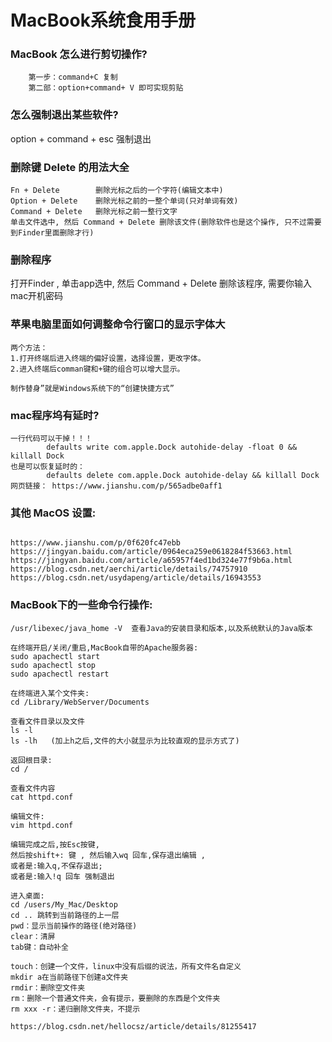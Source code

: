 # MacBook系统食用手册



### MacBook 怎么进行剪切操作?
```  
	第一步：command+C 复制
	第二部：option+command+ V 即可实现剪贴
```





### 怎么强制退出某些软件?
option + command + esc     强制退出







### 删除键 Delete 的用法大全
```  
Fn + Delete        删除光标之后的一个字符(编辑文本中)
Option + Delete    删除光标之前的一整个单词(只对单词有效)
Command + Delete   删除光标之前一整行文字
单击文件选中, 然后 Command + Delete 删除该文件(删除软件也是这个操作, 只不过需要到Finder里面删除才行)

```





### 删除程序
打开Finder , 单击app选中, 然后 Command + Delete 删除该程序, 需要你输入mac开机密码








### 苹果电脑里面如何调整命令行窗口的显示字体大
```  
两个方法：
1.打开终端后进入终端的偏好设置，选择设置，更改字体。
2.进入终端后comman键和+键的组合可以增大显示。

制作替身”就是Windows系统下的“创建快捷方式”

```













### mac程序坞有延时?
```  
一行代码可以干掉！！！
		defaults write com.apple.Dock autohide-delay -float 0 && killall Dock
也是可以恢复延时的：
		defaults delete com.apple.Dock autohide-delay && killall Dock
网页链接： https://www.jianshu.com/p/565adbe0aff1

```








### 其他 MacOS 设置:
```  

https://www.jianshu.com/p/0f620fc47ebb
https://jingyan.baidu.com/article/0964eca259e0618284f53663.html
https://jingyan.baidu.com/article/a65957f4ed1bd324e77f9b6a.html
https://blog.csdn.net/aerchi/article/details/74757910
https://blog.csdn.net/usydapeng/article/details/16943553

```









### MacBook下的一些命令行操作:
```  
/usr/libexec/java_home -V  查看Java的安装目录和版本,以及系统默认的Java版本

在终端开启/关闭/重启,MacBook自带的Apache服务器:
sudo apachectl start
sudo apachectl stop
sudo apachectl restart

在终端进入某个文件夹:
cd /Library/WebServer/Documents

查看文件目录以及文件
ls -l
ls -lh   (加上h之后,文件的大小就显示为比较直观的显示方式了)

返回根目录:
cd /

查看文件内容
cat httpd.conf

编辑文件:
vim httpd.conf

编辑完成之后,按Esc按键,
然后按shift+: 键 , 然后输入wq 回车,保存退出编辑 ,
或者是:输入q,不保存退出;
或者是:输入!q 回车 强制退出

进入桌面:
cd /users/My_Mac/Desktop
cd .. 跳转到当前路径的上一层
pwd：显示当前操作的路径(绝对路径)
clear：清屏
tab键：自动补全

touch：创建一个文件，linux中没有后缀的说法，所有文件名自定义
mkdir a在当前路径下创建a文件夹
rmdir：删除空文件夹
rm：删除一个普通文件夹，会有提示，要删除的东西是个文件夹
rm xxx -r：递归删除文件夹，不提示

https://blog.csdn.net/hellocsz/article/details/81255417

```






